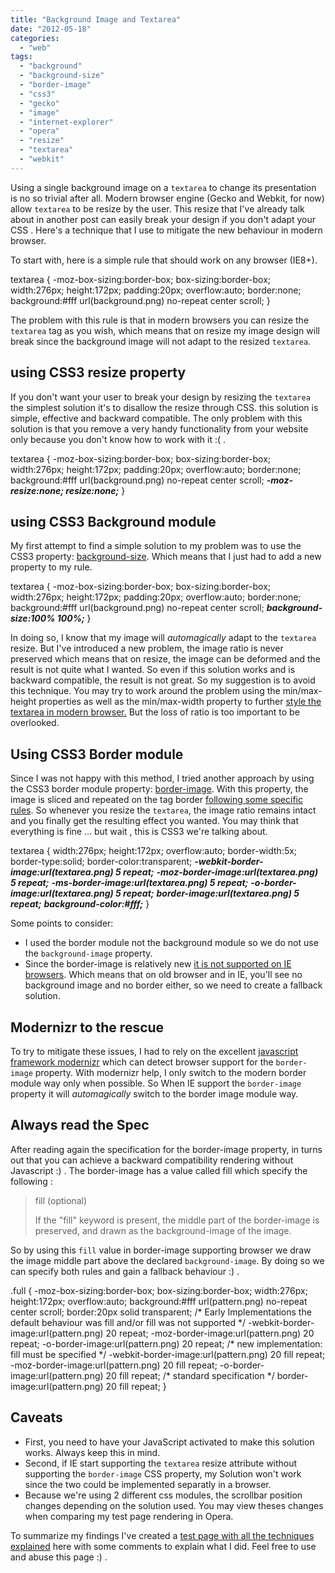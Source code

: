```yaml
---
title: "Background Image and Textarea"
date: "2012-05-18"
categories: 
  - "web"
tags: 
  - "background"
  - "background-size"
  - "border-image"
  - "css3"
  - "gecko"
  - "image"
  - "internet-explorer"
  - "opera"
  - "resize"
  - "textarea"
  - "webkit"
---
```


Using a single background image on a `textarea` to change its presentation is no so trivial after all. Modern browser engine (Gecko and Webkit, for now) allow `textarea` to be resize by the user. This resize that I've already talk about in another post can easily break your design if you don't adapt your CSS . Here's a technique that I use to mitigate the new behaviour in modern browser.

To start with, here is a simple rule that should work on any browser (IE8+).

textarea {
	-moz-box-sizing:border-box;
	box-sizing:border-box;
	width:276px;
	height:172px;
	padding:20px;
	overflow:auto;
	border:none;
	background:#fff url(background.png) no-repeat center scroll;
}

The problem with this rule is that in modern browsers you can resize the `textarea` tag as you wish, which means that on resize my image design will break since the background image will not adapt to the resized `textarea`.

## using CSS3 resize property

If you don't want your user to break your design by resizing the `textarea` the simplest solution it's to disallow the resize through CSS. this solution is simple, effective and backward compatible. The only problem with this solution is that you remove a very handy functionality from your website only because you don't know how to work with it :( .

textarea {
	-moz-box-sizing:border-box;
	box-sizing:border-box;
	width:276px;
	height:172px;
	padding:20px;
	overflow:auto;
	border:none;
	background:#fff url(background.png) no-repeat center scroll;
	**_\-moz-resize:none; resize:none;_**
}

## using CSS3 Background module

My first attempt to find a simple solution to my problem was to use the CSS3 property: [background-size](https://developer.mozilla.org/en/CSS/background-size "Background-size on the MDN website"). Which means that I just had to add a new property to my rule.

textarea {
	-moz-box-sizing:border-box;
	box-sizing:border-box;
	width:276px;
	height:172px;
	padding:20px;
	overflow:auto;
	border:none;
	background:#fff url(background.png) no-repeat center scroll;
	**_background-size:100% 100%;_**
}

In doing so, I know that my image will _automagically_ adapt to the `textarea` resize. But I've introduced a new problem, the image ratio is never preserved which means that on resize, the image can be deformed and the result is not quite what I wanted. So even if this solution works and is backward compatible, the result is not great. So my suggestion is to avoid this technique. You may try to work around the problem using the min/max-height properties as well as the min/max-width property to further [style the textarea in modern browser.](http://www.nyamsprod.com/blog/2011/styling-textarea-tag/ "Re-styling the textarea tag in recent browsers") But the loss of ratio is too important to be overlooked.

## Using CSS3 Border module

Since I was not happy with this method, I tried another approach by using the CSS3 border module property: [border-image](https://developer.mozilla.org/en/CSS/border-image "Border-image on the MDN website"). With this property, the image is sliced and repeated on the tag border [following some specific rules](http://css-tricks.com/understanding-border-image/ "Border-image explained"). So whenever you resize the `textarea`, the image ratio remains intact and you finally get the resulting effect you wanted. You may think that everything is fine ... but wait , this is CSS3 we're talking about.

textarea {
	width:276px;
	height:172px;
	overflow:auto;
	border-width:5x;
	border-type:solid;
	border-color:transparent;
	**_\-webkit-border-image:url(textarea.png) 5 repeat;_**
	**_\-moz-border-image:url(textarea.png) 5 repeat;_**
	**_\-ms-border-image:url(textarea.png) 5 repeat;_**
	**_\-o-border-image:url(textarea.png) 5 repeat;_**
	**_border-image:url(textarea.png) 5 repeat;_**
	**_background-color:#fff;_**
}

Some points to consider:

- I used the border module not the background module so we do not use the `background-image` property.
- Since the border-image is relatively new [it is not supported on IE browsers](http://caniuse.com/#search=border-image "When can I use border-image"). Which means that on old browser and in IE, you'll see no background image and no border either, so we need to create a fallback solution.

## Modernizr to the rescue

To try to mitigate these issues, I had to rely on the excellent [javascript framework modernizr](http://www.modernizr.com "is an open-source JavaScript library that helps you build the next generation of HTML5 and CSS3-powered websites.") which can detect browser support for the `border-image` property. With modernizr help, I only switch to the modern border module way only when possible. So When IE support the `border-image` property it will _automagically_ switch to the border image module way.

## Always read the Spec

After reading again the specification for the border-image property, in turns out that you can achieve a backward compatibility rendering without Javascript :) . The border-image has a value called fill which specify the following :

> fill (optional)
> 
> If the "fill" keyword is present, the middle part of the border-image is preserved, and drawn as the background-image of the image.

So by using this `fill` value in border-image supporting browser we draw the image middle part above the declared `background-image`. By doing so we can specify both rules and gain a fallback behaviour :) .

.full {
	-moz-box-sizing:border-box;
	box-sizing:border-box;
	width:276px; height:172px; overflow:auto;
	background:#fff url(pattern.png) no-repeat center scroll;
	border:20px solid transparent;
    /\* Early Implementations the default behaviour was fill and/or fill was not supported \*/
    -webkit-border-image:url(pattern.png) 20 repeat;
       -moz-border-image:url(pattern.png) 20 repeat;
         -o-border-image:url(pattern.png) 20 repeat;
    /\* new implementation: fill must be specified \*/
    -webkit-border-image:url(pattern.png) 20 fill repeat;
       -moz-border-image:url(pattern.png) 20 fill repeat;
         -o-border-image:url(pattern.png) 20 fill repeat;
    /\* standard specification \*/
            border-image:url(pattern.png) 20 fill repeat;
}

## Caveats

- First, you need to have your JavaScript activated to make this solution works. Always keep this in mind.
- Second, if IE start supporting the `textarea` resize attribute without supporting the `border-image` CSS property, my Solution won't work since the two could be implemented separatly in a browser.
- Because we're using 2 different css modules, the scrollbar position changes depending on the solution used. You may view theses changes when comparing my test page rendering in Opera.

To summarize my findings I've created a [test page with all the techniques explained](http://www.nyamsprod.com/test/textarea/ "Styling Textarea with a backgroudn Image") here with some comments to explain what I did. Feel free to use and abuse this page :) .
